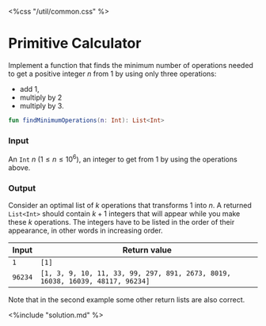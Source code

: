 <%css "/util/common.css" %>

# Primitive Calculator

Implement a function that finds the minimum number of operations needed
to get a positive integer $n$ from 1 by using only three operations:
- add 1,
- multiply by 2
- multiply by 3.

```Kotlin
fun findMinimumOperations(n: Int): List<Int>
```

### Input

An `Int` $n$ ($1 \le n \le 10^6$), an integer to get from 1 by using the operations above.

### Output

Consider an optimal list of $k$ operations that transforms 1 into $n$.
A returned `List<Int>` should contain $k + 1$ integers that will appear while you make these $k$ operations.
The integers have to be listed in the order of their appearance, in other words in increasing order.

<div class="samples">

| Input                                 | Return value                                                                  |
|---------------------------------------|-------------------------------------------------------------------------------|
| `1`                                   | `[1]`                                                                         |
| `96234`                               | `[1, 3, 9, 10, 11, 33, 99, 297, 891, 2673, 8019, 16038, 16039, 48117, 96234]` |

Note that in the second example some other return lists are also correct.

</div>


<div class="hint">
<%include "solution.md" %>
</div>
